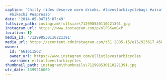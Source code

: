 ```yaml
---
caption: 'Chilly rides deserve warm drinks. #lovestarbicyclebags #airattack #cycling
  #bikechi #espresso'
date: '2014-05-04T15:07:49'
fullsize_path: instagram\fullsize\712998530110221391.jpg
instagram_url: https://www.instagram.com/p/nlFGKwmGxP
location: {}
media_id: '712998530110221391'
media_url: https://scontent.cdninstagram.com/t51.2885-15/e15/923617_458736137603673_676021503_n.jpg?ig_cache_key=NzEyOTk4NTMwMTEwMjIxMzkx.2
owner:
  id: '661611562'
  owner_url: https://www.instagram.com/elliotlovestarbicycles
  username: elliotlovestarbicycles
thumbnail_path: instagram\thumbnails\712998530110221391.jpg
utc_date: 1399216069
---
```

